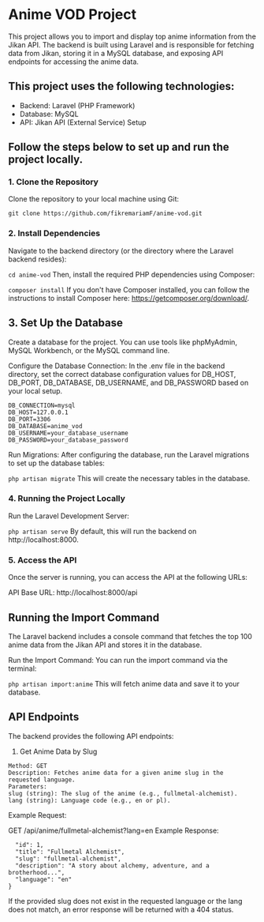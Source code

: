 # Anime VOD Project

This project allows you to import and display top anime information from the Jikan API. The backend is built using Laravel and is responsible for fetching data from Jikan, storing it in a MySQL database, and exposing API endpoints for accessing the anime data.

## This project uses the following technologies:

- Backend: Laravel (PHP Framework)
- Database: MySQL
- API: Jikan API (External Service)
Setup
## Follow the steps below to set up and run the project locally.

### 1. Clone the Repository
Clone the repository to your local machine using Git:

```git clone https://github.com/fikremariamF/anime-vod.git```
### 2. Install Dependencies
Navigate to the backend directory (or the directory where the Laravel backend resides):

```cd anime-vod```
Then, install the required PHP dependencies using Composer:

```composer install```
If you don't have Composer installed, you can follow the instructions to install Composer here: https://getcomposer.org/download/.

## 3. Set Up the Database
Create a database for the project. You can use tools like phpMyAdmin, MySQL Workbench, or the MySQL command line.

Configure the Database Connection: In the .env file in the backend directory, set the correct database configuration values for DB_HOST, DB_PORT, DB_DATABASE, DB_USERNAME, and DB_PASSWORD based on your local setup.

```
DB_CONNECTION=mysql
DB_HOST=127.0.0.1
DB_PORT=3306
DB_DATABASE=anime_vod
DB_USERNAME=your_database_username
DB_PASSWORD=your_database_password
```
Run Migrations: After configuring the database, run the Laravel migrations to set up the database tables:

```php artisan migrate```
This will create the necessary tables in the database.

### 4. Running the Project Locally
Run the Laravel Development Server:

```php artisan serve```
By default, this will run the backend on http://localhost:8000.

### 5. Access the API
Once the server is running, you can access the API at the following URLs:

API Base URL: http://localhost:8000/api
## Running the Import Command
The Laravel backend includes a console command that fetches the top 100 anime data from the Jikan API and stores it in the database.

Run the Import Command:
You can run the import command via the terminal:

```php artisan import:anime```
This will fetch anime data and save it to your database.

## API Endpoints
The backend provides the following API endpoints:

1. Get Anime Data by Slug
```Endpoint: /api/anime/{slug}
Method: GET
Description: Fetches anime data for a given anime slug in the requested language.
Parameters:
slug (string): The slug of the anime (e.g., fullmetal-alchemist).
lang (string): Language code (e.g., en or pl).
```

Example Request:

GET /api/anime/fullmetal-alchemist?lang=en
Example Response:

```{
  "id": 1,
  "title": "Fullmetal Alchemist",
  "slug": "fullmetal-alchemist",
  "description": "A story about alchemy, adventure, and a brotherhood...",
  "language": "en"
}
```
If the provided slug does not exist in the requested language or the lang does not match, an error response will be returned with a 404 status.


